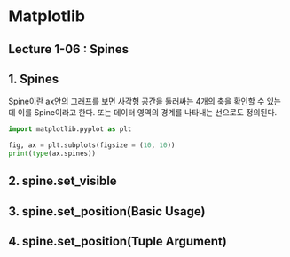 # Matplotlib

## Lecture 1-06 : Spines

## 1. Spines
Spine이란 ax안의 그래프를 보면 사각형 공간을 둘러싸는 4개의 축을 확인할 수 있는데 이를 Spine이라고 한다. 또는 데이터 영역의 경계를 나타내는 선으로도 정의된다.
```py
import matplotlib.pyplot as plt

fig, ax = plt.subplots(figsize = (10, 10))
print(type(ax.spines))
```
## 2. spine.set_visible

## 3. spine.set_position(Basic Usage)

## 4. spine.set_position(Tuple Argument)